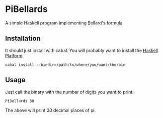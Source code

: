 PiBellards
=========

A simple Haskell program implementing [Bellard's formula](http://en.wikipedia.org/wiki/Bellard's_formula)

Installation
------------

It should just install with cabal. You will probably want to install
the [Haskell Platform](https://www.haskell.org/platform/).

    cabal install --bindir=/path/to/where/you/want/the/bin

Usage
-----

Just call the binary with the number of digits you want to print:

    PiBellards 30

The above will print 30 decimal places of pi.
